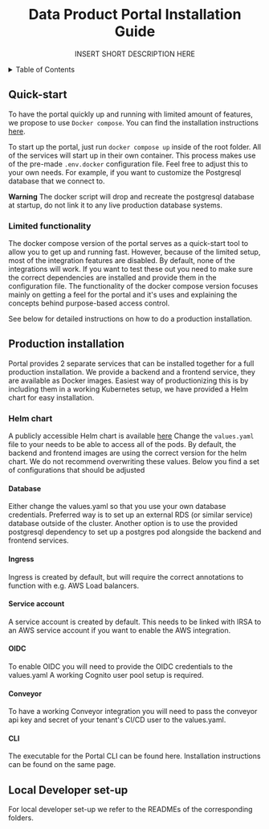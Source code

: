 <!-- PROJECT INFO -->
<br />
<div align="center">
<h1 align="center">Data Product Portal Installation Guide</h1>
  <p align="center">
    INSERT SHORT DESCRIPTION HERE
  </p>
</div>


<!-- TABLE OF CONTENTS -->
<details>
  <summary>Table of Contents</summary>
  <ol>
    <li>
      <a href="#quick-start">Quick Start</a>
      <ul>
        <li><a href="#limited-functionality">Limited Functionality</a></li>
      </ul>
    </li>
    <li>
      <a href="#production-installation">Production Installation</a>
      <ul>
        <li><a href="#helm-chart">Helm Chart</a>
          <ul>
            <li><a href="#database">Database</a></li>
            <li><a href="#ingress">Ingress</a></li>
            <li><a href="#service-account">Service account</a></li>
            <li><a href="#oidc">OIDC</a></li>
            <li><a href="#conveyor">Conveyor</a></li>
            <li><a href="#cli">CLI</a></li>
          </ul>
        </li>
    </li>
    <li><a href="#local-developer-set-up">Local Developer Set-up</a></li>
  </ol>
</details>

## Quick-start
To have the portal quickly up and running with limited amount of features, we propose to use `Docker compose`. You can find the installation instructions [here](https://docs.docker.com/compose/install/).

To start up the portal, just run `docker compose up` inside of the root folder.
All of the services will start up in their own container.
This process makes use of the pre-made `.env.docker` configuration file. Feel free to adjust this to your own needs. For example, if you want to customize the Postgresql database that we connect to.

**Warning** The docker script will drop and recreate the postgresql database at startup, do not link it to any live production database systems.

### Limited functionality
The docker compose version of the portal serves as a quick-start tool to allow you to get up and running fast.
However, because of the limited setup, most of the integration features are disabled.
By default, none of the integrations will work. If you want to test these out you need to make sure the correct dependencies are installed and provide them in the configuration file. The functionality of the docker compose version focuses mainly on getting a feel for the portal and it's uses and explaining the concepts behind purpose-based access control.


See below for detailed instructions on how to do a production installation.

## Production installation
Portal provides 2 separate services that can be installed together for a full production installation.
We provide a backend and a frontend service, they are available as Docker images.
Easiest way of productionizing this is by including them in a working Kubernetes setup, we have provided a Helm chart for easy installation.

### Helm chart
A publicly accessible Helm chart is available [here](`public.ecr.aws/conveyordata/data-product-portal`)
Change the `values.yaml` file to your needs to be able to access all of the pods.
By default, the backend and frontend images are using the correct version for the helm chart. We do not recommend overwriting these values.
Below you find a set of configurations that should be adjusted

#### Database
Either change the values.yaml so that you use your own database credentials. Preferred way is to set up an external RDS (or similar service) database outside of the cluster. Another option is to use the provided postgresql dependency to set up a postgres pod alongside the backend and frontend services.

#### Ingress
Ingress is created by default, but will require the correct annotations to function with e.g. AWS Load balancers.

#### Service account
A service account is created by default. This needs to be linked with IRSA to an AWS service account if you want to enable the AWS integration.

#### OIDC
To enable OIDC you will need to provide the OIDC credentials to the values.yaml
A working Cognito user pool setup is required.

#### Conveyor
To have a working Conveyor integration you will need to pass the conveyor api key and secret of your tenant's CI/CD user to the values.yaml.

#### CLI
The executable for the Portal CLI can be found here. Installation instructions can be found on the same page.

## Local Developer set-up
For local developer set-up we refer to the READMEs of the corresponding folders.
